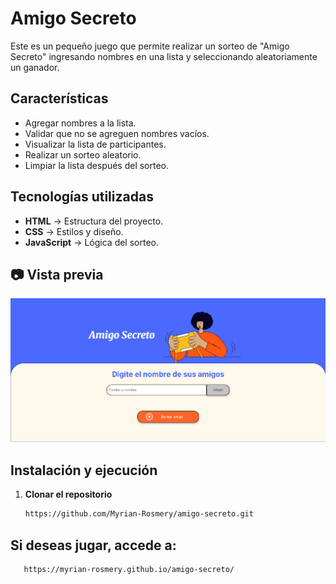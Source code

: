 # Amigo Secreto

Este es un pequeño juego que permite realizar un sorteo de "Amigo Secreto" ingresando nombres en una lista y seleccionando aleatoriamente un ganador.

## Características

- Agregar nombres a la lista.
- Validar que no se agreguen nombres vacíos.
- Visualizar la lista de participantes.
- Realizar un sorteo aleatorio.
- Limpiar la lista después del sorteo.

## Tecnologías utilizadas

- **HTML** → Estructura del proyecto.
- **CSS** → Estilos y diseño.
- **JavaScript** → Lógica del sorteo.

## 📷 Vista previa

![Amigo Secreto](assets/vista_previa.png)

## Instalación y ejecución

1. **Clonar el repositorio**  
   ```bash
   https://github.com/Myrian-Rosmery/amigo-secreto.git
## Si deseas jugar, accede a:
```bash
   https://myrian-rosmery.github.io/amigo-secreto/

